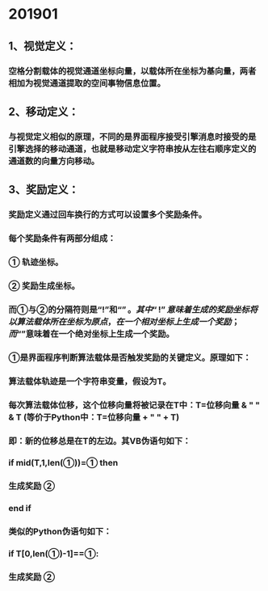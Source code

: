 # 201901
## 1、视觉定义：
###	空格分割载体的视觉通道坐标向量，以载体所在坐标为基向量，两者相加为视觉通道提取的空间事物信息位置。
## 2、移动定义：
###	与视觉定义相似的原理，不同的是界面程序接受引擎消息时接受的是引擎选择的移动通道，也就是移动定义字符串按从左往右顺序定义的通道数的向量方向移动。
## 3、奖励定义：
###	奖励定义通过回车换行的方式可以设置多个奖励条件。
###	每个奖励条件有两部分组成：
###		① 轨迹坐标。
###		② 奖励生成坐标。
###	而①与②的分隔符则是“!”和“$”。其中“!”意味着生成的奖励坐标将以算法载体所在坐标为原点，在一个相对坐标上生成一个奖励；而“$”意味着在一个绝对坐标上生成一个奖励。
###	①是界面程序判断算法载体是否触发奖励的关键定义。原理如下：
###		算法载体轨迹是一个字符串变量，假设为T。
###		每次算法载体位移，这个位移向量将被记录在T中：T=位移向量 & " " & T (等价于Python中：T=位移向量 + " " + T)
###		即：新的位移总是在T的左边。其VB伪语句如下：
###			if mid(T,1,len(①))=① then
###				生成奖励 ②
###			end if
###		类似的Python伪语句如下：
###			if T[0,len(①)-1]==①:
###				生成奖励 ②
